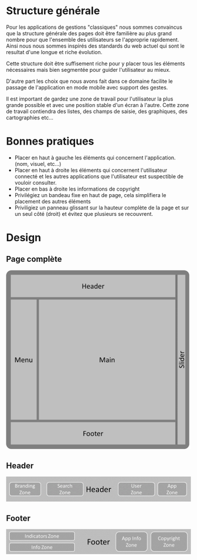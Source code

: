 # Structure générale

Pour les applications de gestions "classiques" nous sommes convaincus que la structure générale des pages doit être familière au plus grand nombre pour que l'ensemble des utilisateurs se l'approprie rapidement.
Ainsi nous nous sommes inspirés des standards du web actuel qui sont le resultat d'une longue et riche évolution.

Cette structure doit être suffisement riche pour y placer tous les éléments nécessaires mais bien segmentée pour guider l'utilisateur au mieux.

D'autre part les choix que nous avons fait dans ce domaine facilite le passage de l'application en mode mobile avec support des gestes.

Il est important de gardez une zone de travail pour l'utilisateur la plus grande possible et avec une position stable d'un écran à l'autre. Cette zone de travail contiendra des listes, des champs de saisie, des graphiques, des cartographies etc...

# Bonnes pratiques

- Placer en haut à gauche les éléments qui concernent l'application. (nom, visuel, etc...)
- Placer en haut à droite les éléments qui concernent l'utilisateur connecté et les autres applications que l'utilisateur est suspectible de vouloir consulter.
- Placer en bas à droite les informations de copyright
- Privilégiez un bandeau fixe en haut de page, cela simplifiera le placement des autres éléments
- Priviligiez un panneau glissant sur la hauteur complète de la page et sur un seul côté (droit) et évitez que plusieurs se recouvrent.

# Design

## Page complète

![](./images/ds_page_structure.png) 

## Header

![](./images/ds_header.png) 

## Footer

![](./images/ds_footer.png) 